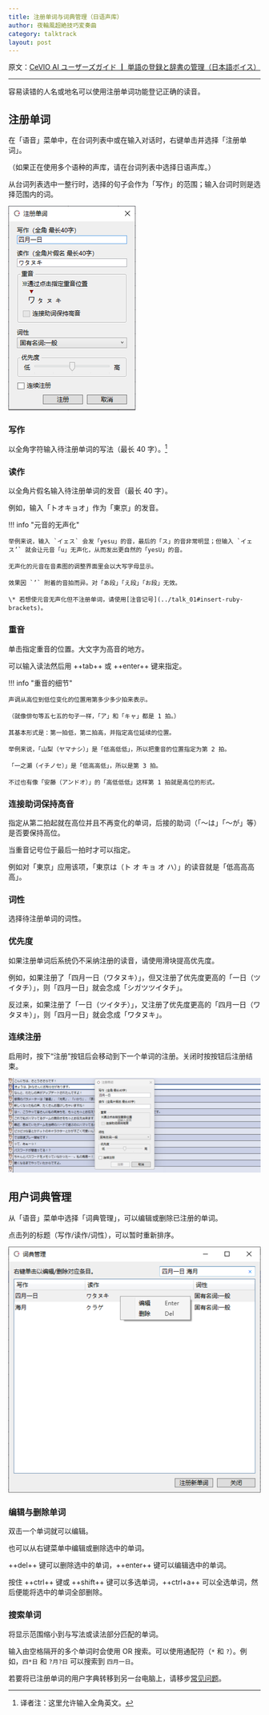 ```yaml
---
title: 注册单词与词典管理（日语声库）
author: 夜輪風超絶技巧変奏曲
category: talktrack
layout: post
---
```

原文：[CeVIO AI ユーザーズガイド ┃ 単語の登録と辞書の管理（日本語ボイス）](https://cevio.jp/guide/cevio_ai/talktrack/talk_06/)

---

容易读错的人名或地名可以使用注册单词功能登记正确的读音。

## 注册单词

在「语音」菜单中，在台词列表中或在输入对话时，右键单击并选择「注册单词」。

（如果正在使用多个语种的声库，请在台词列表中选择日语声库。）

从台词列表选中一整行时，选择的句子会作为「写作」的范围；输入台词时则是选择范围内的词。

![register word](images/talk_06_1.png)

### 写作

以全角字符输入待注册单词的写法（最长 40 字）。[^1]

### 读作

以全角片假名输入待注册单词的发音（最长 40 字）。

例如，输入「トオキョオ」作为「東京」的发音。

!!! info "元音的无声化"

    举例来说，输入 `イェス` 会发「yesu」的音，最后的「ス」的音非常明显；但输入 `イェス’` 就会让元音「u」无声化，从而发出更自然的「yesU」的音。

    无声化的元音在音素图的调整界面里会以大写字母显示。

    效果因 `’` 附着的音拍而异。对「あ段」「え段」「お段」无效。

    \* 若想使元音无声化但不注册单词，请使用[注音记号](../talk_01#insert-ruby-brackets)。

### 重音

单击指定重音的位置。大文字为高音的地方。

可以输入读法然后用 ++tab++ 或 ++enter++ 键来指定。

!!! info "重音的细节"

    声调从高位到低位变化的位置用第多少多少拍来表示。

    （就像俳句等五七五的句子一样，「ア」和「キャ」都是 1 拍。）

    其基本形式是：第一拍低，第二拍高，并指定高位延续的位置。

    举例来说，「山梨（ヤマナシ）」是「低高低低」，所以把重音的位置指定为第 2 拍。

    「一之瀬（イチノセ）」是「低高高低」，所以是第 3 拍。

    不过也有像「安藤（アンドオ）」的「高低低低」这样第 1 拍就是高位的形式。

### 连接助词保持高音

指定从第二拍起就在高位并且不再变化的单词，后接的助词（「～は」「～が」等）是否要保持高位。

当重音记号位于最后一拍时才可以指定。

例如对「東京」应用该项，「東京は（ト オ キョ オ ハ）」的读音就是「低高高高高」。

### 词性

选择待注册单词的词性。

### 优先度

如果注册单词后系统仍不采纳注册的读音，请使用滑块提高优先度。

例如，如果注册了「四月一日（ワタヌキ）」，但又注册了优先度更高的「一日（ツイタチ）」，则「四月一日」就会念成「シガツツイタチ」。

反过来，如果注册了「一日（ツイタチ）」，又注册了优先度更高的「四月一日（ワタヌキ）」，则「四月一日」就会念成「ワタヌキ」。

### 连续注册

启用时，按下“注册”按钮后会移动到下一个单词的注册。关闭时按按钮后注册结束。

![continue to register](images/talk_06_2.png)

## 用户词典管理

从「语音」菜单中选择「词典管理」，可以编辑或删除已注册的单词。

点击列的标题（写作/读作/词性），可以暂时重新排序。

![manage user dict](images/talk_06_3.png)

### 编辑与删除单词

双击一个单词就可以编辑。

也可以从右键菜单中编辑或删除选中的单词。

++del++ 键可以删除选中的单词，++enter++ 键可以编辑选中的单词。

按住 ++ctrl++ 键或 ++shift++ 键可以多选单词，++ctrl+a++ 可以全选单词，然后便能将选中的单词全部删除。

### 搜索单词

将显示范围缩小到与写法或读法部分匹配的单词。

输入由空格隔开的多个单词时会使用 OR 搜索。可以使用通配符（`*` 和 `?`）。例如，`四*日` 和 `?月?日` 可以搜索到 `四月一日`。

若要将已注册单词的用户字典转移到另一台电脑上，请移步[常见问题](../faq/faq.md)。

[^1]:译者注：这里允许输入全角英文。

